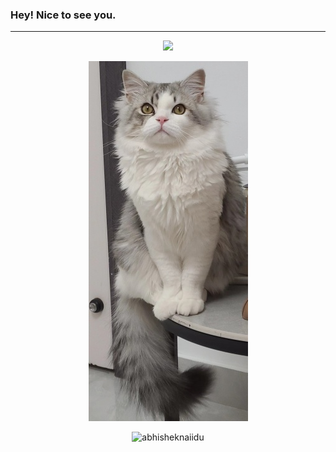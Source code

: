 ### Hey! Nice to see you.
***  
<!-- dynamic typing effect 动态打字效果 -->
<div>
  <a href="https://blog.sunguoqi.com/">
    <p align="center"><img src="https://readme-typing-svg.demolab.com?font=Fira+Code&pause=1000&width=500&lines=%22Hello%2C%20World%22; %22Welcome to my page, I'm Marino!&center=true&size=27" />
  </a>
</div>
<p align="center"> <img src="https://github.com/MarinoMing/MarinoMing/blob/main/tiandou.jpg">
<p align="center"> <img src="https://github-readme-stats.vercel.app/api?username=MarinoMing&show_icons=true&theme=gotham" alt="abhisheknaiidu" />


<!--
**MarinoMing/MarinoMing** is a ✨ _special_ ✨ repository because its `README.md` (this file) appears on your GitHub profile.

Here are some ideas to get you started:

- 🔭 I’m currently working on ...
- 🌱 I’m currently learning ...
- 👯 I’m looking to collaborate on ...
- 🤔 I’m looking for help with ...
- 💬 Ask me about ...
- 📫 How to reach me: ...
- 😄 Pronouns: ...
- ⚡ Fun fact: ...
-->
